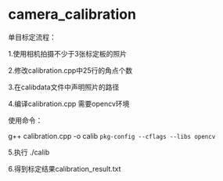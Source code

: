 # camera_calibration
单目标定流程：

1.使用相机拍摄不少于3张标定板的照片

2.修改calibration.cpp中25行的角点个数

3.在calibdata文件中声明照片的路径

4.编译calibration.cpp 需要opencv环境

使用命令：

g++ calibration.cpp -o calib `pkg-config --cflags --libs opencv`

5.执行 ./calib

6.得到标定结果calibration_result.txt
